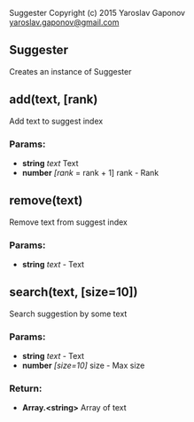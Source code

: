

<!-- Start libs/suggester.js -->

Suggester
    Copyright (c) 2015 Yaroslav Gaponov <yaroslav.gaponov@gmail.com>

## Suggester

Creates an instance of Suggester

## add(text, [rank)

Add text to suggest index

### Params:

* **string** *text* Text
* **number** *[rank* = rank + 1] rank - Rank

## remove(text)

Remove text from suggest index

### Params:

* **string** *text* - Text

## search(text, [size=10])

Search suggestion by some text

### Params:

* **string** *text* - Text
* **number** *[size=10]* size - Max size

### Return:

* **Array.\<string>** Array of text

<!-- End libs/suggester.js -->

